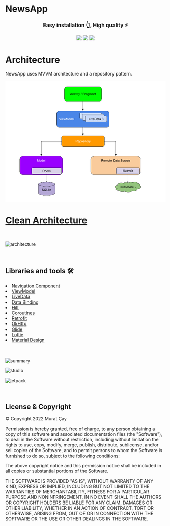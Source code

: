 # NewsApp

<h3 align="center">
<strong>Easy installation 👆, High quality ⚡</strong>
</p>
<p align="center">
   <a=href="https://github.com/Back-to-Life/BackToLife-Mobile/blob/master/LICENSE">
   <img src="https://img.shields.io/badge/license-MIT-blue.svg">   <a=href="https://github.com/Back-to-Life/BackToLife-Mobile/blob/master/LICENSE">
   <img src="https://img.shields.io/badge/version-1.0.0-blue.svg">
   <a=href="https://github.com/fatihkurcenli/SunCoinMarket/pulls?q=is%3Apr+is%3Aopen+sort%3Aupdated-desc">
   <img src="https://img.shields.io/badge/PRs-Welcome-blue.svg">
</p>
     
 </ul>
</ul>
<h1>Architecture</h1>
<p>NewsApp uses MVVM architecture and a repository pattern.</p>
<img src="https://github.com/yarenyarsilikal/NoteApp/blob/master/screenshots/mvvm.png" alt="architecture" style="max-width:100%;">

</ul>


 # **[Clean Architecture](https://blog.cleancoder.com/uncle-bob/2012/08/13/the-clean-architecture.html)**

 <br>

![architecture](https://user-images.githubusercontent.com/34714108/154457162-c0c1ba37-1cb1-422b-aacf-34834fcf9d33.png)

 <br>

## **Libraries and tools 🛠**
<li><a href="https://developer.android.com/topic/libraries/architecture/navigation/">Navigation Component</a></li>
<li><a href="https://developer.android.com/topic/libraries/architecture/viewmodel">ViewModel</a></li>
<li><a href="https://developer.android.com/topic/libraries/architecture/livedata?hl=en">LiveData</a></li>
<li><a href="https://developer.android.com/topic/libraries/data-binding">Data Binding</a></li>
<li><a href="https://developer.android.com/training/dependency-injection/hilt-android">Hilt</a></li>
<li><a href="https://developer.android.com/kotlin/coroutines">Coroutines</a></li>
<li><a href="https://github.com/square/retrofit">Retrofit</a></li>
<li><a href="https://github.com/square/okhttp">OkHttp</a></li>
<li><a href="https://bumptech.github.io/glide">Glide</a></li>
<li><a href="https://lottiefiles.com">Lottie</a></li>
<li><a href="https://material.io/develop/android/docs/getting-started/">Material Design</a></li>
 <br>
 
  <br>
      
![summary](https://user-images.githubusercontent.com/34714108/154481188-ed3e4857-4c18-43e4-90b4-f1cd26a3af5f.png)

![studio](https://user-images.githubusercontent.com/34714108/154481260-1bf73ba6-7937-4cc3-904c-55c3d5bb5d24.png)

![jetpack](https://user-images.githubusercontent.com/34714108/154481249-b72acf7c-a5d8-4310-987e-951c928463ec.png)
 
<br>
 
 
 ## **License & Copyright**


   © Copyright 2022 Murat Çay

   Permission is hereby granted, free of charge, to any person obtaining a copy of this software and associated documentation files (the "Software"), to deal in the Software without restriction, including without limitation the rights to use, copy, modify, merge, publish, distribute, sublicense, and/or sell copies of the Software, and to permit persons to whom the Software is furnished to do so, subject to the following conditions:

   The above copyright notice and this permission notice shall be included in all copies or substantial portions of the Software.

   THE SOFTWARE IS PROVIDED "AS IS", WITHOUT WARRANTY OF ANY KIND, EXPRESS OR IMPLIED, INCLUDING BUT NOT LIMITED TO THE WARRANTIES OF MERCHANTABILITY, FITNESS FOR A PARTICULAR PURPOSE AND NONINFRINGEMENT. IN NO EVENT SHALL THE AUTHORS OR COPYRIGHT HOLDERS BE LIABLE FOR ANY CLAIM, DAMAGES OR OTHER LIABILITY, WHETHER IN AN ACTION OF CONTRACT, TORT OR OTHERWISE, ARISING FROM, OUT OF OR IN CONNECTION WITH THE SOFTWARE OR THE USE OR OTHER DEALINGS IN THE SOFTWARE.
